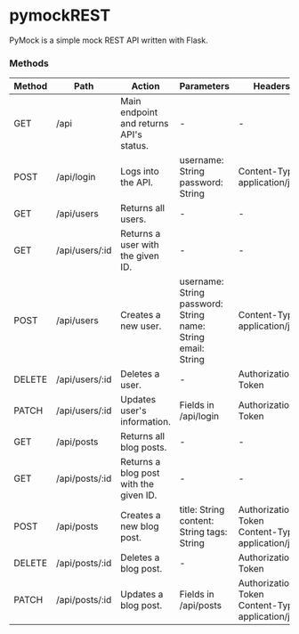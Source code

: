 # pymockREST

PyMock is a simple mock REST API written with Flask. 

### Methods
| Method | Path | Action | Parameters | Headers |
| ------ | ------ | ------ | ------ | ------ |
|GET|	/api|	Main endpoint and returns API's status.|	-|	-|
|POST|	/api/login	|Logs into the API.|	username: String password: String	|Content-Type: application/json|
|GET	|/api/users	|Returns all users.	|-	|-|
|GET	|/api/users/:id|	Returns a user with the given ID.|	-|	-|
|POST	|/api/users|	Creates a new user.	|username: String password: String name: String email: String|	Content-Type: application/json|
|DELETE|	/api/users/:id|	Deletes a user.|	-|	Authorization: Token|
|PATCH|	/api/users/:id|	Updates user's information.|	Fields in /api/login	|Authorization: Token|
|GET	|/api/posts|	Returns all blog posts.	|-	|-|
|GET	|/api/posts/:id|	Returns a blog post with the given ID.|	-	|-|
|POST	|/api/posts|	Creates a new blog post.	|title: String content: String tags: String	|Authorization: Token Content-Type: application/json|
|DELETE	|/api/posts/:id|	Deletes a blog post.|	-	|Authorization: Token|
|PATCH|	/api/posts/:id	|Updates a blog post.	|Fields in /api/posts	|Authorization: Token Content-Type: application/json|
